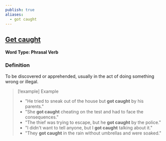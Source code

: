 ```yaml
---
publish: true
aliases:
  - got caught
---
```

## [Get caught](https://dictionary.cambridge.org/dictionary/english/get-caught)

#### Word Type: Phrasal Verb

### Definition
To be discovered or apprehended, usually in the act of doing something wrong or illegal.

> [!example] Example
> 
> - "He tried to sneak out of the house but **got caught** by his parents."
> - "She **got caught** cheating on the test and had to face the consequences."
> - "The thief was trying to escape, but he **got caught** by the police."
> - "I didn't want to tell anyone, but I **got caught** talking about it."
> - "They **got caught** in the rain without umbrellas and were soaked."